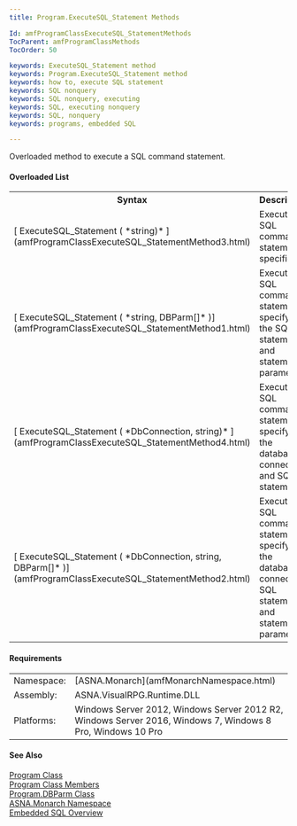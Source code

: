 ```yaml
---
title: Program.ExecuteSQL_Statement Methods

Id: amfProgramClassExecuteSQL_StatementMethods
TocParent: amfProgramClassMethods
TocOrder: 50

keywords: ExecuteSQL_Statement method
keywords: Program.ExecuteSQL_Statement method
keywords: how to, execute SQL statement
keywords: SQL nonquery
keywords: SQL nonquery, executing
keywords: SQL, executing nonquery
keywords: SQL, nonquery
keywords: programs, embedded SQL

---
```


Overloaded method to execute a SQL command statement.

#### Overloaded List
<table class="mytable" cellspacing="0" cellpadding="4" width="90%">
          <colgroup>
            <col width="50%" />
            <col width="50%" />
          </colgroup>
          <tr>
            <th>Syntax</th>
            <th>Description</th>
          </tr>
          <tr>
            <td>[
            ExecuteSQL_Statement (
 *string)* ](amfProgramClassExecuteSQL_StatementMethod3.html)
              <em />
            </td>
            <td>Executes a SQL command
          statement specified.</td>
          </tr>
          <tr>
            <td>[
            ExecuteSQL_Statement (
 *string, DBParm[]* )](amfProgramClassExecuteSQL_StatementMethod1.html)
            </td>
            <td>Executes a SQL command
          statement specifying the SQL statement and
          statement parameters.</td>
          </tr>
          <tr>
            <td>[
            ExecuteSQL_Statement (
 *DbConnection, string)* ](amfProgramClassExecuteSQL_StatementMethod4.html)
              <em />
            </td>
            <td>Executes a SQL command
          statement specifying the database connection
          and SQL statement.</td>
          </tr>
          <tr>
            <td>[
            ExecuteSQL_Statement (
 *DbConnection, string, DBParm[]* )](amfProgramClassExecuteSQL_StatementMethod2.html)
            </td>
            <td>Executes a SQL command
          statement specifying the database connection,
          SQL statement, and statement parameters.</td>
          </tr>
</table>

<!-- start -->

#### Requirements
<table class="dttable" cellspacing="0" cellpadding="4" width="60%">
           <colgroup>
            <col width="15%" style="font-weight:bold" />
            <col width="85%" />
          </colgroup>
          <tr>
            <td>Namespace:</td>
            <td>[ASNA.Monarch](amfMonarchNamespace.html)</td>
          </tr>
          <tr>
            <td>Assembly:</td>
            <td>ASNA.VisualRPG.Runtime.DLL</td>
          </tr>
         <tr>
            <td>Platforms:</td>
            <td> Windows Server 2012, Windows Server 2012 R2, Windows Server 2016, Windows 7, Windows 8 Pro, Windows 10 Pro</td>
         </tr>
</table>

<!-- end -->

#### See Also
[Program Class](amfProgramClass.html)<br />[Program Class Members](amfProgramClassMembers.html)<br />[Program.DBParm Class](amfProgramDBParmClass.html)<br />[ASNA.Monarch Namespace](amfMonarchNamespace.html)<br />[Embedded SQL Overview](amfconSQLStatementExamples.html)
